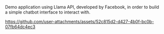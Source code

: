 Demo application using Llama API, developed by Facebook, in order to build a simple chatbot interface to interact with.


https://github.com/user-attachments/assets/52c815d2-d427-4b0f-bc0b-07fb64dc4ec3

